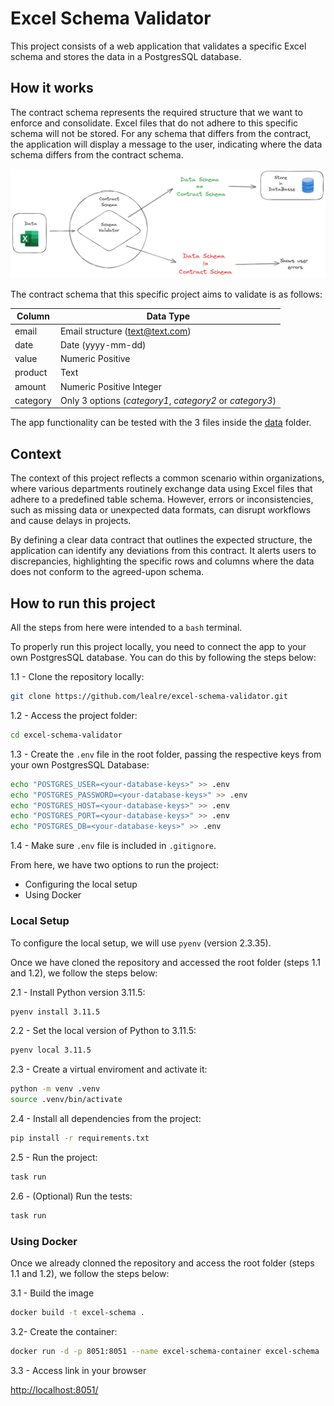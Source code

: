 # Excel Schema Validator

This project consists of a web application that validates a specific Excel schema and stores the data in a PostgresSQL database. 

## How it works
The contract schema represents the required structure that we want to enforce and consolidate. Excel files that do not adhere to this specific schema will not be stored. For any schema that differs from the contract, the application will display a message to the user, indicating where the data schema differs from the contract schema.

![](pics/app-diagram.PNG)

The contract schema that this specific project aims to validate is as follows:

| Column   | Data Type                                 |
|----------|-------------------------------------------|
| email    | Email structure (text@text.com)           |
| date     | Date (yyyy-mm-dd)                         |
| value    | Numeric Positive                          |
| product  | Text                                      |
| amount   | Numeric Positive Integer                  |
| category | Only 3 options (*category1*, *category2* or *category3*) |

The app functionality can be tested with the 3 files inside the [data](https://github.com/lealre/excel-schema-validator/tree/master/data) folder.

## Context

The context of this project reflects a common scenario within organizations, where various departments routinely exchange data using Excel files that adhere to a predefined table schema. However, errors or inconsistencies, such as missing data or unexpected data formats, can disrupt workflows and cause delays in projects. 

By defining a clear data contract that outlines the expected structure, the application can identify any deviations from this contract. It alerts users to discrepancies, highlighting the specific rows and columns where the data does not conform to the agreed-upon schema.

## How to run this project

All the steps from here were intended to a `bash` terminal.

To properly run this project locally, you need to connect the app to your own PostgresSQL database. You can do this by following the steps below:

1.1 - Clone the repository locally:
```bash
git clone https://github.com/lealre/excel-schema-validator.git
```

1.2 - Access the project folder:
```bash
cd excel-schema-validator
```

1.3 - Create the `.env` file in the root folder, passing the respective keys from your own PostgresSQL Database:
```bash
echo "POSTGRES_USER=<your-database-keys>" >> .env
echo "POSTGRES_PASSWORD=<your-database-keys>" >> .env
echo "POSTGRES_HOST=<your-database-keys>" >> .env
echo "POSTGRES_PORT=<your-database-keys>" >> .env
echo "POSTGRES_DB=<your-database-keys>" >> .env
```

1.4 - Make sure `.env` file is included in `.gitignore`.

From here, we have two options to run the project:

- Configuring the local setup
- Using Docker

### Local Setup

To configure the local setup, we will use `pyenv` (version 2.3.35).

Once we have cloned the repository and accessed the root folder (steps 1.1 and 1.2), we follow the steps below:

2.1 - Install Python version 3.11.5:
```bash
pyenv install 3.11.5
```

2.2 - Set the local version of Python to 3.11.5:
```bash
pyenv local 3.11.5
```

2.3 - Create a virtual enviroment and activate it:
```bash
python -m venv .venv
source .venv/bin/activate
```

2.4 - Install all dependencies from the project:
```bash
pip install -r requirements.txt
```

2.5 - Run the project:
```bash
task run
```

2.6 -  (Optional) Run the tests:
```bash
task run
```

### Using Docker

Once we already clonned the repository and access the root folder (steps 1.1 and 1.2), we follow the steps below:

3.1 -  Build the image
```bash
docker build -t excel-schema .
```

3.2-  Create the container:
```bash
docker run -d -p 8051:8051 --name excel-schema-container excel-schema
```

3.3 - Access link in your browser

[http://localhost:8051/](http://localhost:8051/)